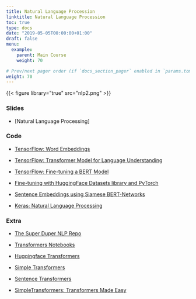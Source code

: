 ```yaml
---
title: Natural Language Procession
linktitle: Natural Language Procession
toc: true
type: docs
date: "2019-05-05T00:00:00+01:00"
draft: false
menu:
  example:
    parent: Main Course
    weight: 70

# Prev/next pager order (if `docs_section_pager` enabled in `params.toml`)
weight: 70
---
```


{{< figure library="true" src="nlp2.png" >}}

### Slides

* [Natural Language Processing]

### Code

* [TensorFlow: Word Embeddings](https://githubtocolab.com/dlmacedo/starter-academic/blob/master/content/courses/deeplearning/notebooks/tensorflow/word_embeddings.ipynb)

* [TensorFlow: Transformer Model for Language Understanding](https://githubtocolab.com/dlmacedo/starter-academic/blob/master/content/courses/deeplearning/notebooks/tensorflow/transformer.ipynb)

* [TensorFlow: Fine-tuning a BERT Model](https://githubtocolab.com/dlmacedo/starter-academic/blob/master/content/courses/deeplearning/notebooks/tensorflow/fine_tuning_bert.ipynb)

* [Fine-tuning with HuggingFace Datasets library and PyTorch](https://githubtocolab.com/dlmacedo/starter-academic/blob/master/content/courses/deeplearning/notebooks/pytorch/example_fine_tuning_hf_datasets.ipynb)

* [Sentence Embeddings using Siamese BERT-Networks](https://githubtocolab.com/dlmacedo/starter-academic/blob/master/content/courses/deeplearning/notebooks/SiameseBERT_SemanticSearch.ipynb)

* [Keras: Natural Language Processing](https://keras.io/examples/nlp/)

### Extra

* [The Super Duper NLP Repo](https://notebooks.quantumstat.com/)

* [Transformers Notebooks](https://github.com/huggingface/transformers/tree/master/notebooks)

* [Huggingface Transformers](https://github.com/huggingface/transformers)

* [Simple Transformers](https://github.com/ThilinaRajapakse/simpletransformers)

* [Sentence Transformers](https://github.com/UKPLab/sentence-transformers)

* [SimpleTransformers: Transformers Made Easy](https://wandb.ai/wandb/gallery/reports/SimpleTransformers-Transformers-Made-Easy--VmlldzoyNDQzNTg)
